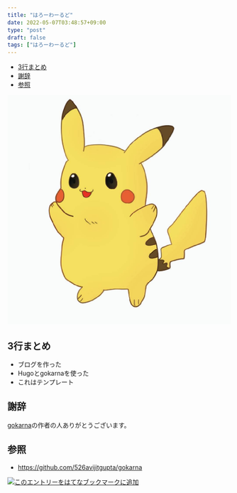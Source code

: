 ```yaml
---
title: "はろーわーるど"
date: 2022-05-07T03:48:57+09:00
type: "post"
draft: false
tags: ["はろーわーるど"]
---
```


- [3行まとめ](#3行まとめ)
- [謝辞](#謝辞)
- [参照](#参照)

<!-- ここに変な画像 -->
![pikachu](/images/avatar.jpg)

## 3行まとめ

- ブログを作った
- Hugoとgokarnaを使った
- これはテンプレート

## 謝辞

[gokarna](https://github.com/526avijitgupta/gokarna)の作者の人ありがとうございます。

## 参照

- <https://github.com/526avijitgupta/gokarna>

<a href="https://b.hatena.ne.jp/entry/" class="hatena-bookmark-button" data-hatena-bookmark-layout="vertical-normal" data-hatena-bookmark-lang="ja" title="このエントリーをはてなブックマークに追加"><img src="https://b.st-hatena.com/images/v4/public/entry-button/button-only@2x.png" alt="このエントリーをはてなブックマークに追加" width="20" height="20" style="border: none;" /></a><script type="text/javascript" src="https://b.st-hatena.com/js/bookmark_button.js" charset="utf-8" async="async"></script>
